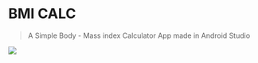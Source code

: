 # BMI CALC 
>  A Simple Body - Mass index Calculator App made in Android Studio

![](https://i.imgur.com/w8lhxLr.gif)
